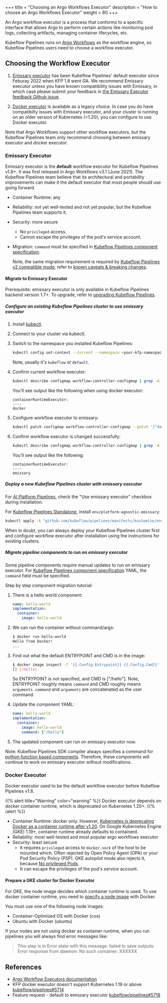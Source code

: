 +++
title = "Choosing an Argo Workflows Executor"
description = "How to choose an Argo Workflows Executor"
weight = 80
+++

An Argo workflow executor is a process that conforms to a specific interface that allows Argo to perform certain actions like monitoring pod logs, collecting artifacts, managing container lifecycles, etc.

Kubeflow Pipelines runs on [Argo Workflows](https://argoproj.github.io/workflows/) as the workflow engine, so Kubeflow Pipelines users need to choose a workflow executor.

## Choosing the Workflow Executor

1. [Emissary executor](#emissary-executor) has been Kubeflow Pipelines' default executor since Feburay 2022 when KFP 1.8 went GA. 
   We recommend Emissary executor unless you have known compatibility issues with Emissary, in which case please submit your
   feedback in [the Emissary Executor feedback Github issue](https://github.com/kubeflow/pipelines/issues/6249).

1. [Docker executor](#docker-executor) is available as a legacy choice. In case you do have compatibilty issues with Emissary executor,
   and your cluster is running on an older version of Kubernetes (<1.20), you can configure to use Docker executor.

Note that Argo Workflows support other workflow executors, but the Kubeflow Pipelines
team only recommend choosing between emissary executor and docker executor.

### Emissary Executor

Emissary executor is the **default** workflow executor for Kubeflow Pipelines v1.8+. It was first released in Argo Workflows v3.1 (June 2021).
The Kubeflow Pipelines team believe that its architectural and portability
improvements can make it the default executor that most people should use going forward.

* Container Runtime: any
* Reliability: not yet well-tested and not yet popular, but the Kubeflow Pipelines
  team supports it.
* Security: more secure
  * No `privileged` access.
  * Cannot escape the privileges of the pod's service account.
* Migration: `command` must be specified in [Kubeflow Pipelines component specification](https://www.kubeflow.org/docs/components/pipelines/reference/component-spec/).

  Note, the same migration requirement is required by [Kubeflow Pipelines v2 compatible mode](https://www.kubeflow.org/docs/components/pipelines/legacy-v1/sdk/v2-compatibility/), refer to
  [known caveats & breaking changes](https://github.com/kubeflow/pipelines/issues/6133).

#### Migrate to Emissary Executor

Prerequisite: emissary executor is only available in Kubeflow Pipelines backend version 1.7+.
To upgrade, refer to [upgrading Kubeflow Pipelines](/docs/components/pipelines/legacy-v1/installation/upgrade//).

##### Configure an existing Kubeflow Pipelines cluster to use emissary executor

1. Install [kubectl](https://kubernetes.io/docs/tasks/tools/#kubectl).
1. Connect to your cluster via kubectl.
1. Switch to the namespace you installed Kubeflow Pipelines:

    ```bash
    kubectl config set-context --current --namespace <your-kfp-namespace>
    ```

    Note, usually it's `kubeflow` or `default`.

1. Confirm current workflow executor:

    ```bash
    kubectl describe configmap workflow-controller-configmap | grep -A 2 containerRuntimeExecutor
    ```

    You'll see output like the following when using docker executor:

    ```text
    containerRuntimeExecutor:
    ----
    docker
    ```

1. Configure workflow executor to emissary:

    ```bash
    kubectl patch configmap workflow-controller-configmap --patch '{"data":{"containerRuntimeExecutor":"emissary"}}'
    ```

1. Confirm workflow executor is changed successfully:

    ```bash
    kubectl describe configmap workflow-controller-configmap | grep -A 2 containerRuntimeExecutor
    ```

    You'll see output like the following:

    ```text
    containerRuntimeExecutor:
    ----
    emissary
    ```

##### Deploy a new Kubeflow Pipelines cluster with emissary executor

For [AI Platform Pipelines](https://cloud.google.com/ai-platform/pipelines/docs), check the "Use emissary executor" checkbox during installation.

For [Kubeflow Pipelines Standalone](/docs/components/pipelines/legacy-v1/installation/standalone-deployment/), install `env/platform-agnostic-emissary`:

```bash
kubectl apply -k "github.com/kubeflow/pipelines/manifests/kustomize/env/platform-agnostic-emissary?ref=$PIPELINE_VERSION"
```

When in doubt, you can always deploy your Kubeflow Pipelines cluster first and
configure workflow executor after installation using the instructions for
existing clusters.

##### Migrate pipeline components to run on emissary executor

Some pipeline components require manual updates to run on emissary executor.
For [Kubeflow Pipelines component specification](https://www.kubeflow.org/docs/components/pipelines/reference/component-spec/) YAML,
the `command` field must be specified.

Step by step component migration tutorial:

1. There is a hello world component:

    ```yaml
    name: hello-world
    implementation:
      container:
        image: hello-world
    ```

1. We can run the container without command/args:

    ```bash
    $ docker run hello-world
    Hello from Docker!
    ...
    ```

1. Find out what the default ENTRYPOINT and CMD is in the image:

    ```bash
    $ docker image inspect -f '{{.Config.Entrypoint}} {{.Config.Cmd}}' hello-world
    [] [/hello]
    ```

    So ENTRYPOINT is not specified, and CMD is ["/hello"].
    Note, ENTRYPOINT roughly means `command` and CMD roughly
    means `arguments`. `command` and `arguments` are concatenated as the user
    command.

1. Update the component YAML:

    ```yaml
    name: hello-world
    implementation:
      container:
        image: hello-world
        command: ["/hello"]
    ```

1. The updated component can run on emissary executor now.

Note: Kubeflow Pipelines SDK compiler always specifies a command for
[python function based components](https://www.kubeflow.org/docs/components/pipelines/legacy-v1/sdk/python-function-components/).
Therefore, these components will continue to work on emissary executor without
modifications.

### Docker Executor

Docker executor used to be the default workflow executor before Kubeflow Pipelines v1.8.

{{% alert title="Warning" color="warning" %}}
Docker executor depends on docker container runtime, which is deprecated on Kubernetes 1.20+.
{{% /alert %}}

* Container Runtime: docker only. However, [Kubernetes is deprecating Docker as a container runtime after v1.20](https://kubernetes.io/blog/2020/12/02/dont-panic-kubernetes-and-docker/).
  On Google Kubernetes Engine (GKE) 1.19+, container runtime already defaults to containerd.
* Reliability: most well-tested and most popular argo workflows executor
* Security: least secure
  * It requires `privileged` access to `docker.sock` of the host to be mounted which.
  Often rejected by Open Policy Agent (OPA) or your Pod Security Policy (PSP).
  GKE autopilot mode also rejects it, because [No privileged Pods](https://cloud.google.com/kubernetes-engine/docs/concepts/autopilot-overview#no_privileged_pods).
  * It can escape the privileges of the pod's service account.

#### Prepare a GKE cluster for Docker Executor

For GKE, the node image decides which container runtime is used. To use docker
container runtime, you need to [specify a node image](https://cloud.google.com/kubernetes-engine/docs/how-to/node-images) with Docker.

You must use one of the following node images:

* Container-Optimized OS with Docker (cos)
* Ubuntu with Docker (ubuntu)

If your nodes are not using docker as container runtime, when you run pipelines
you will always find error messages like:

> This step is in Error state with this message: failed to save outputs: Error response from daemon: No such container: XXXXXX

## References

* [Argo Workflow Executors documentation](https://argoproj.github.io/argo-workflows/workflow-executors/)
* KFP docker executor doesn't support Kubernetes 1.19 or above [kubeflow/pipelines#5714](https://github.com/kubeflow/pipelines/issues/5714)
* Feature request - default to emissary executor [kubeflow/pipelines#5718](https://github.com/kubeflow/pipelines/issues/5718)
